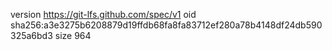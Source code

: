 version https://git-lfs.github.com/spec/v1
oid sha256:a3e3275b6208879d19ffdb68fa8fa83712ef280a78b4148df24db590325a6bd3
size 964

